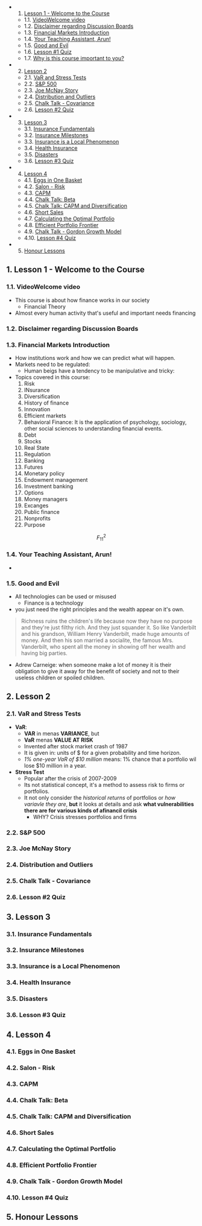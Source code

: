 <!-- vscode-markdown-toc -->
* 1. [Lesson 1 - Welcome to the Course](#Lesson1-WelcometotheCourse)
	* 1.1. [VideoWelcome video](#VideoWelcomevideo)
	* 1.2. [Disclaimer regarding Discussion Boards](#DisclaimerregardingDiscussionBoards)
	* 1.3. [Financial Markets Introduction](#FinancialMarketsIntroduction)
	* 1.4. [Your Teaching Assistant, Arun!](#YourTeachingAssistantArun)
	* 1.5. [Good and Evil](#GoodandEvil)
	* 1.6. [Lesson #1 Quiz](#Lesson1Quiz)
	* 1.7. [Why is this course important to you?](#Whyisthiscourseimportanttoyou)
* 2. [Lesson 2](#Lesson2)
	* 2.1. [VaR and Stress Tests](#VaRandStressTests)
	* 2.2. [S&P 500](#SP500)
	* 2.3. [Joe McNay Story](#JoeMcNayStory)
	* 2.4. [Distribution and Outliers](#DistributionandOutliers)
	* 2.5. [Chalk Talk - Covariance](#ChalkTalk-Covariance)
	* 2.6. [Lesson #2 Quiz](#Lesson2Quiz)
* 3. [Lesson 3](#Lesson3)
	* 3.1. [Insurance Fundamentals](#InsuranceFundamentals)
	* 3.2. [Insurance Milestones](#InsuranceMilestones)
	* 3.3. [Insurance is a Local Phenomenon](#InsuranceisaLocalPhenomenon)
	* 3.4. [Health Insurance](#HealthInsurance)
	* 3.5. [Disasters](#Disasters)
	* 3.6. [Lesson #3 Quiz](#Lesson3Quiz)
* 4. [Lesson 4](#Lesson4)
	* 4.1. [Eggs in One Basket](#EggsinOneBasket)
	* 4.2. [Salon - Risk](#Salon-Risk)
	* 4.3. [CAPM](#CAPM)
	* 4.4. [Chalk Talk: Beta](#ChalkTalk:Beta)
	* 4.5. [Chalk Talk: CAPM and Diversification](#ChalkTalk:CAPMandDiversification)
	* 4.6. [Short Sales](#ShortSales)
	* 4.7. [Calculating the Optimal Portfolio](#CalculatingtheOptimalPortfolio)
	* 4.8. [Efficient Portfolio Frontier](#EfficientPortfolioFrontier)
	* 4.9. [Chalk Talk - Gordon Growth Model](#ChalkTalk-GordonGrowthModel)
	* 4.10. [Lesson #4 Quiz](#Lesson4Quiz)
* 5. [Honour Lessons](#HonourLessons)

<!-- vscode-markdown-toc-config
	numbering=true
	autoSave=true
	/vscode-markdown-toc-config -->
<!-- /vscode-markdown-toc -->

##  1. <a name='Lesson1-WelcometotheCourse'></a>Lesson 1 - Welcome to the Course

###  1.1. <a name='VideoWelcomevideo'></a>VideoWelcome video
- This course is about how finance works in our society
  - Financial Theory
- Almost every human activity that's useful and important needs financing

###  1.2. <a name='DisclaimerregardingDiscussionBoards'></a>Disclaimer regarding Discussion Boards

###  1.3. <a name='FinancialMarketsIntroduction'></a>Financial Markets Introduction
- How institutions work and how we can predict what will happen.
- Markets need to be regulated:
  - Human beigs have a tendency to be manipulative and tricky:
- Topics covered in this course:
  1. Risk
  2. INsurance
  3. Diversification
  4. History of finance
  5. Innovation
  6. Efficient markets
  7. Behavioral Finance: It is the application of psychology, sociology, other social sciences to understanding financial events.
  8. Debt
  9. Stocks
  10. Real State
  11. Regulation
  12. Banking
  13. Futures
  14. Monetary policy
  15. Endowment management
  16. Investment banking
  17. Options
  18. Money managers
  19. Excanges
  20. Public finance
  21. Nonprofits
  22. Purpose

``` math
F^{2}_{11}
```

###  1.4. <a name='YourTeachingAssistantArun'></a>Your Teaching Assistant, Arun!
-
###  1.5. <a name='GoodandEvil'></a>Good and Evil
- All technologies can be used or misused
  - Finance is a technology
- you  just need the right principles and the wealth appear on it's own.

> Richness ruins the children's life because now they have no purpose and they're just filthy rich. And they just squander it. So like Vanderbilt and his grandson, William Henry Vanderbilt, made huge amounts of money. And then his son married a socialite, the famous Mrs. Vanderbilt, who spent all the money in showing off her wealth and having big parties.

- Adrew Carneige: when someone make a lot of money it is their obligation to give it away for the benefit of society and not to their useless children or spoiled children. 

##  2. <a name='Lesson2'></a>Lesson 2

###  2.1. <a name='VaRandStressTests'></a>VaR and Stress Tests
- **VaR**:
  - **VAR** in menas **VARIANCE**, but 
  - **VaR** menas **VALUE AT RISK**
  - Invented after stock market crash of 1987
  - It is given in: units of $ for a given probability and time horizon.
  - *1% one-year VaR of $10 million* means: 1% chance that a portfolio wil lose $10 million in a year.
- **Stress Test**
  - Popular after the crisis of 2007-2009
  - Its not statistical concept, it's a method to assess risk to firms or portfolios.
  - It not only consider the *historical returns* of portfolios  or *how variavle they are*, **but** it looks at details and ask **what vulnerabilities there are for various kinds of afinancil crisis**
    - WHY? Crisis stresses portfolios and firms
###  2.2. <a name='SP500'></a>S&P 500

###  2.3. <a name='JoeMcNayStory'></a>Joe McNay Story

###  2.4. <a name='DistributionandOutliers'></a>Distribution and Outliers

###  2.5. <a name='ChalkTalk-Covariance'></a>Chalk Talk - Covariance

###  2.6. <a name='Lesson2Quiz'></a>Lesson #2 Quiz

##  3. <a name='Lesson3'></a>Lesson 3

###  3.1. <a name='InsuranceFundamentals'></a>Insurance Fundamentals

###  3.2. <a name='InsuranceMilestones'></a>Insurance Milestones

###  3.3. <a name='InsuranceisaLocalPhenomenon'></a>Insurance is a Local Phenomenon

###  3.4. <a name='HealthInsurance'></a>Health Insurance

###  3.5. <a name='Disasters'></a>Disasters

###  3.6. <a name='Lesson3Quiz'></a>Lesson #3 Quiz

##  4. <a name='Lesson4'></a>Lesson 4

###  4.1. <a name='EggsinOneBasket'></a>Eggs in One Basket

###  4.2. <a name='Salon-Risk'></a>Salon - Risk

###  4.3. <a name='CAPM'></a>CAPM

###  4.4. <a name='ChalkTalk:Beta'></a>Chalk Talk: Beta

###  4.5. <a name='ChalkTalk:CAPMandDiversification'></a>Chalk Talk: CAPM and Diversification

###  4.6. <a name='ShortSales'></a>Short Sales

###  4.7. <a name='CalculatingtheOptimalPortfolio'></a>Calculating the Optimal Portfolio

###  4.8. <a name='EfficientPortfolioFrontier'></a>Efficient Portfolio Frontier

###  4.9. <a name='ChalkTalk-GordonGrowthModel'></a>Chalk Talk - Gordon Growth Model

###  4.10. <a name='Lesson4Quiz'></a>Lesson #4 Quiz

##  5. <a name='HonourLessons'></a>Honour Lessons